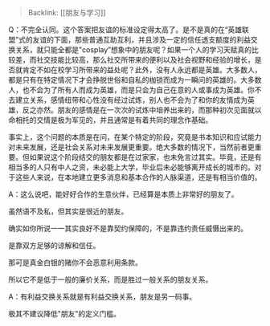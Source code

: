 > Backlink: [[朋友与学习]]

Q：不完全认同。这个答案把友谊的标准设定得太高了。是不是真的在“英雄联盟”式的友谊的下面，那些普通互助互利，并且涉及一定的信任透支额度的利益交换关系，就只能全都是"cosplay”想象中的朋友呢？如果一个人的学习天赋真的比较差，而社交技能比较高，那么社交所带来的便利以及社会视野和经验的增长，是否就肯定不如在校学习所带来的益处呢？此外，没有人永远都是英雄。大多数人，都是只有在特定情况下才会挣脱世俗和自私的枷锁而成为一瞬问的英雄的。大多数人，也不会为了所有人而成为英雄，而是只会为自己在意的人或事成为英雄。你不去建立关系，感情纽带和心性没有经过试炼，别人也不会为了和你的友情成为英雄，反之亦然。朋友的感情是在一次次的试炼中培养出来的，而那种初次见面就以命相托的交情是极为军见的，并且通常是有着共同的理念作基础。

事实上，这个问题的本质是在问，在某个特定的阶段，究竟是书本知识和应试能力对未来发展，还是社会关系对未来发展更重要。绝大多数的情况下，当然前者更重要。但如果说这个阶段结交的朋友都是在过家家，也未免言过其实。毕竟，还是有相当多的人只有中人之资，未必能上大学，毕业后未必能够离开成长的城市的。对于这些人来说，在本地建立更多消息和基本合作的人脉渠道，还是有相当价值的。

A：这么说吧，能好好合作的生意伙伴，已经算是本质上非常好的朋友了。

虽然语不及私，但其实是很近的朋友。

确实如你所说一一其实良好不是靠契约保障的，不是靠违约责任威慑出来的。

是靠双方足够的谅解和信任。

那可是真金白银的赌你不会恶意利用条款。

所以它不是低于一般的廉价关系，而是胜过一般关系的朋友关系。

A：有利益交换关系就是有利益交换关系，朋友是另一码事。

极其不建议降低"朋友"的定义门槛。
